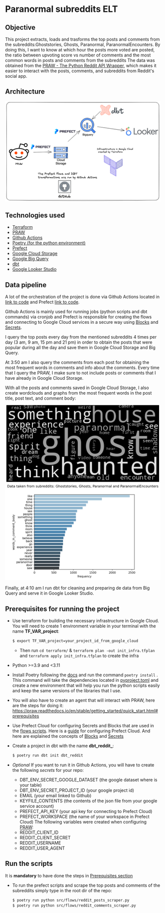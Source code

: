 # Paranormal subreddits ELT

## Objective
This project extracts, loads and trasforms the top posts and comments from the subreddits:Ghoststories, Ghosts, Paranormal, ParanormalEncounters.
By doing this, I want to know at which hour the posts more voted are posted, the ratio between upvoting score vs number of comments and the most common words in posts and comments from the subreddits
The data was obtained from the [PRAW - The Python Reddit API Wrapper](https://praw.readthedocs.io/en/stable/index.html), which makes it easier to interact with the posts, comments, and subreddits from Reddit's social app.

## Architecture
<p align="center">
    <img src="data/img/infra_project.png">
</p>

## Technologies used
 - [Terraform](https://developer.hashicorp.com/terraform/docs)
 - [PRAW](https://praw.readthedocs.io/en/stable/index.html)
 - [Github Actions](https://github.com/features/actions)
 - [Poetry (for the python environment)](https://python-poetry.org/docs/)
 - [Prefect](https://www.prefect.io/)
 - [Google Cloud Storage](https://cloud.google.com/storage/)
 - [Google Big Query](https://cloud.google.com/bigquery)
 - [dbt](https://docs.getdbt.com/)
 - [Google Looker Studio](https://lookerstudio.google.com)

## Data pipeline
A lot of the orchestration of the project is done via Github Actions located in [link to code](.github/workflows/) and Prefect [link to code](src/flows/).

Github Actions is mainly used for running jobs (python scripts and dbt commands) via cronjob and Prefect is responsible for creating the flows and connecting to Google Cloud services in a secure way using [Blocks](https://docs.prefect.io/concepts/blocks/) and [Secrets](https://discourse.prefect.io/t/how-to-securely-store-secrets-in-prefect-2-0/1209). 

I query the top posts every day from the mentioned subreddits 4 times per day (3 am, 9 am, 15 pm and 21 pm) in order to obtain the posts that were popular during all the day and save them in Google Cloud Storage and Big Query.

At 3:50 am I also query the comments from each post for obtaining the most frequent words in comments and info about the comments. Every time that I query the PRAW, I make sure to not include posts or comments that I have already in Google Cloud Storage.

With all the posts and comments saved in Google Cloud Storage, I also create wordclouds and graphs from the most frequent words in the post title, post text, and comment body:
<p align="center">
    <img src="data/img/wordcloud_post_title.png">
    <img src="data/img/words_in_comment_body.png">
</p>

Finally, at 4:10 am I run dbt for cleaning and preparing de data from Big Query and serve it in Google Looker Studio.

## Prerequisites for running the project
- Use terraform for building the necessary infrastructure in Google Cloud. You will need to create 1 environment variable in your terminal with the name **TF_VAR_project**:
    ```bash
    $ export TF_VAR_project=your_project_id_from_google_cloud
    ```
    - Then run `cd terraform/` & `terraform plan -out init_infra.tfplan` and `terraform apply init_infra.tfplan` to create the infra

- Python >=3.9 and <3.11

- Install Poetry following the [docs]((https://python-poetry.org/docs/)) and run the command `poetry install` . This command will take the dependencies located in [pyproject.toml](pyproject.toml) and create a new environment that will help you run the python scripts easily and keep the same versions of the libraries that I use.

- You will also have to create an agent that will interact with PRAW, here are the steps for doing it: https://praw.readthedocs.io/en/stable/getting_started/quick_start.html#prerequisites

- Use Prefect Cloud for configuring Secrets and Blocks that are used in the [flows scripts](src/flows/). Here is a [guide](https://docs.prefect.io/ui/cloud-quickstart/) for configuring Prefect Cloud. And here are explained the concepts of [Blocks](https://docs.prefect.io/concepts/blocks/) and [Secrets](https://discourse.prefect.io/t/how-to-securely-store-secrets-in-prefect-2-0/1209)

- Create a project in dbt with the name **dbt_reddit_**:
    ```bash
    $ poetry run dbt init dbt_reddit
    ```

- *Optional* If you want to run it in Github Actions, you will have to create the following _secrets_ for your repo:
    - DBT_ENV_SECRET_GOOGLE_DATASET (the google dataset where is your table)
    - DBT_ENV_SECRET_PROJECT_ID (your google project id)
    - EMAIL (your email linked to Github)
    - KEYFILE_CONTENTS (the contents of the json file from your google service account)
    - PREFECT_API_KEY (your api key for connecting to Prefect Cloud)
    - PREFECT_WORKSPACE (the name of your workspace in Prefect Cloud)
    The following variables were created when configuring [PRAW](https://praw.readthedocs.io/en/stable/getting_started/quick_start.html#prerequisites):
    - REDDIT_CLIENT_ID
    - REDDIT_CLIENT_SECRET
    - REDDIT_USERNAME
    - REDDIT_USER_AGENT

## Run the scripts
It is **mandatory** to have done the steps in [Prerequisites section](#prerequisites-for-running-the-project)

- To run the prefect scripts and scrape the top posts and comments of the subreddits simply type in the root dir of the repo:
    ```bash
    $ poetry run python src/flows/reddit_posts_scraper.py
    $ poetry run python src/flows/reddit_comments_scraper.py
    ```
